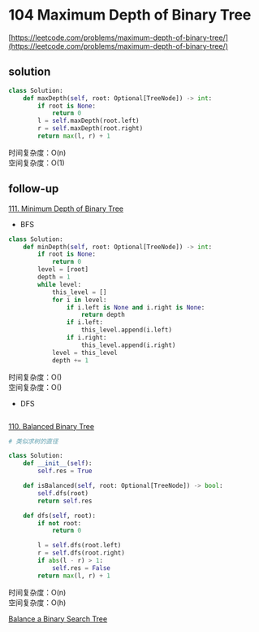 # 104 Maximum Depth of Binary Tree
[https://leetcode.com/problems/maximum-depth-of-binary-tree/](https://leetcode.com/problems/maximum-depth-of-binary-tree/)


## solution

```python
class Solution:
    def maxDepth(self, root: Optional[TreeNode]) -> int:
        if root is None:
            return 0
        l = self.maxDepth(root.left)
        r = self.maxDepth(root.right)
        return max(l, r) + 1
```
时间复杂度：O(n) <br>
空间复杂度：O(1)


## follow-up

[111. Minimum Depth of Binary Tree](https://leetcode.com/problems/minimum-depth-of-binary-tree/)

- BFS
```python
class Solution:
    def minDepth(self, root: Optional[TreeNode]) -> int:
        if root is None:
            return 0
        level = [root]
        depth = 1
        while level:
            this_level = []
            for i in level:
                if i.left is None and i.right is None:
                    return depth
                if i.left:
                    this_level.append(i.left)
                if i.right:
                    this_level.append(i.right)
            level = this_level
            depth += 1
```
时间复杂度：O() <br>
空间复杂度：O()

- DFS
```python

```


[110. Balanced Binary Tree](https://leetcode.com/problems/balanced-binary-tree/)

```python
# 类似求树的直径

class Solution:
    def __init__(self):
        self.res = True

    def isBalanced(self, root: Optional[TreeNode]) -> bool:
        self.dfs(root)
        return self.res

    def dfs(self, root):
        if not root:
            return 0

        l = self.dfs(root.left)
        r = self.dfs(root.right)
        if abs(l - r) > 1:
            self.res = False
        return max(l, r) + 1
```
时间复杂度：O(n) <br>
空间复杂度：O(h)


[Balance a Binary Search Tree](https://www.geeksforgeeks.org/convert-normal-bst-balanced-bst/)
